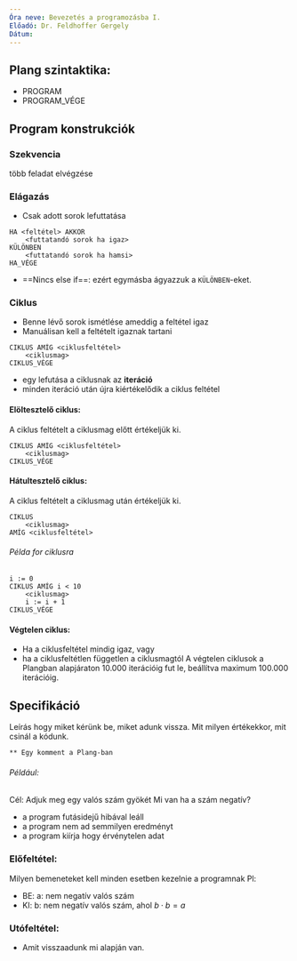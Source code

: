 ```yaml
---
Óra neve: Bevezetés a programozásba I.
Előadó: Dr. Feldhoffer Gergely
Dátum:
---
```

## Plang szintaktika:
- PROGRAM
- PROGRAM_VÉGE
## Program konstrukciók
### Szekvencia
több feladat elvégzése
### Elágazás
- Csak adott sorok lefuttatása
```Plang
HA <feltétel> AKKOR
	<futtatandó sorok ha igaz>
KÜLÖNBEN
	<futtatandó sorok ha hamsi>
HA_VÉGE
```
- ==Nincs else if==: ezért egymásba ágyazzuk a `KÜLÖNBEN`-eket.
### Ciklus
- Benne lévő sorok ismétlése ameddig a feltétel igaz
- Manuálisan kell a feltételt igaznak tartani
```Plang
CIKLUS AMÍG <ciklusfeltétel>
	<ciklusmag>
CIKLUS_VÉGE
```
- egy lefutása a ciklusnak az __iteráció__
- minden iteráció után újra kiértékelődik a ciklus feltétel
#### Elöltesztelő ciklus:
A ciklus feltételt a ciklusmag előtt értékeljük ki.
```Plang
CIKLUS AMÍG <ciklusfeltétel>
	<ciklusmag>
CIKLUS_VÉGE
```
#### Hátultesztelő ciklus:
A ciklus feltételt a ciklusmag után értékeljük ki.
```Plang
CIKLUS
	<ciklusmag>
AMÍG <ciklusfeltétel>
```
###### Példa for ciklusra
```Plang
i := 0
CIKLUS AMÍG i < 10
	<ciklusmag>
	i := i + 1
CIKLUS_VÉGE
```
#### Végtelen ciklus:
- Ha a ciklusfeltétel mindig igaz, vagy
- ha a ciklusfeltétlen független a ciklusmagtól
A végtelen ciklusok a Plangban alapjáraton 10.000 iterációig fut le, beállítva maximum 100.000 iterációig.
## Specifikáció
Leírás hogy miket kérünk be, miket adunk vissza. Mit milyen értékekkor, mit csinál a kódunk.
```Plang
** Egy komment a Plang-ban
```
###### Például:
Cél: Adjuk meg egy valós szám gyökét
Mi van ha a szám negatív?
- a program futásidejű hibával leáll
- a program nem ad semmilyen eredményt
- a program kiírja hogy érvénytelen adat
### Előfeltétel:
Milyen bemeneteket kell minden esetben kezelnie a programnak
Pl:
- BE: a: nem negatív valós szám
- KI: b: nem negatív valós szám, ahol $b\cdot b=a$
### Utófeltétel:
- Amit visszaadunk mi alapján van.